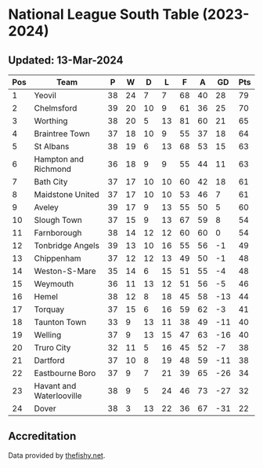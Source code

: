 # National League South Table (2023-2024)
## Updated: 13-Mar-2024

| Pos | Team | P | W | D | L | F | A | GD | Pts |
| --- | --- | --- | --- | --- | --- | --- | --- | --- | --- |
| 1 | Yeovil | 38 | 24 | 7 | 7 | 68 | 40 | 28 | 79 |
| 2 | Chelmsford | 39 | 20 | 10 | 9 | 61 | 36 | 25 | 70 |
| 3 | Worthing | 38 | 20 | 5 | 13 | 81 | 60 | 21 | 65 |
| 4 | Braintree Town | 37 | 18 | 10 | 9 | 55 | 37 | 18 | 64 |
| 5 | St Albans | 38 | 19 | 6 | 13 | 68 | 53 | 15 | 63 |
| 6 | Hampton and Richmond | 36 | 18 | 9 | 9 | 55 | 44 | 11 | 63 |
| 7 | Bath City | 37 | 17 | 10 | 10 | 60 | 42 | 18 | 61 |
| 8 | Maidstone United | 37 | 17 | 10 | 10 | 53 | 46 | 7 | 61 |
| 9 | Aveley | 39 | 17 | 9 | 13 | 55 | 50 | 5 | 60 |
| 10 | Slough Town | 37 | 15 | 9 | 13 | 67 | 59 | 8 | 54 |
| 11 | Farnborough | 38 | 14 | 12 | 12 | 60 | 60 | 0 | 54 |
| 12 | Tonbridge Angels | 39 | 13 | 10 | 16 | 55 | 56 | -1 | 49 |
| 13 | Chippenham | 37 | 12 | 12 | 13 | 49 | 50 | -1 | 48 |
| 14 | Weston-S-Mare | 35 | 14 | 6 | 15 | 51 | 55 | -4 | 48 |
| 15 | Weymouth | 36 | 11 | 13 | 12 | 51 | 56 | -5 | 46 |
| 16 | Hemel | 38 | 12 | 8 | 18 | 45 | 58 | -13 | 44 |
| 17 | Torquay | 37 | 15 | 6 | 16 | 59 | 62 | -3 | 41 |
| 18 | Taunton Town | 33 | 9 | 13 | 11 | 38 | 49 | -11 | 40 |
| 19 | Welling | 37 | 9 | 13 | 15 | 47 | 63 | -16 | 40 |
| 20 | Truro City | 32 | 11 | 5 | 16 | 45 | 52 | -7 | 38 |
| 21 | Dartford | 37 | 10 | 8 | 19 | 48 | 59 | -11 | 38 |
| 22 | Eastbourne Boro | 37 | 9 | 7 | 21 | 39 | 65 | -26 | 34 |
| 23 | Havant and Waterlooville | 38 | 9 | 5 | 24 | 46 | 73 | -27 | 32 |
| 24 | Dover | 38 | 3 | 13 | 22 | 36 | 67 | -31 | 22 |

## Accreditation 

Data provided by [thefishy.net](https://www.thefishy.net/).
